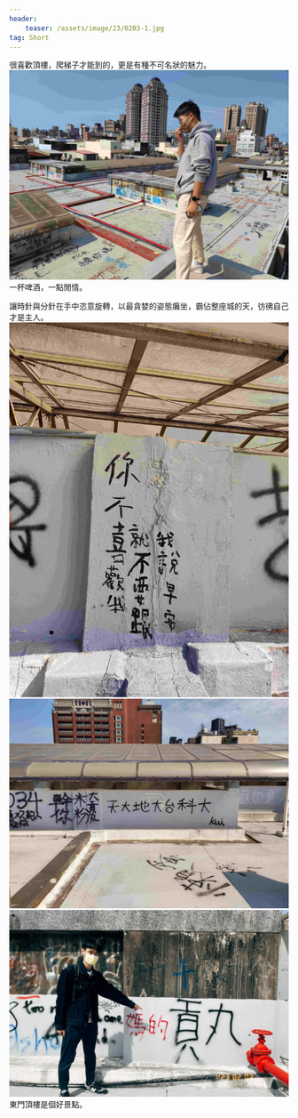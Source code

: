 ```yaml
---
header:
    teaser: /assets/image/23/0203-1.jpg
tag: Short
---
```

很喜歡頂樓，爬梯子才能到的，更是有種不可名狀的魅力。
![i](/assets/image/23/0203-1.jpg)
一杯啤酒，一點閒情。

讓時針與分針在手中恣意旋轉，以最貪婪的姿態癱坐，霸佔整座城的天，彷彿自己才是主人。
![i](/assets/image/23/0203-2.jpg)
![i](/assets/image/23/0203-3.jpg)  
![i](/assets/image/23/0203-4.jpg)  
東門頂樓是個好景點。
